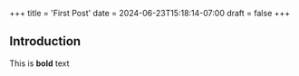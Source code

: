 +++
title = 'First Post'
date = 2024-06-23T15:18:14-07:00
draft = false
+++
## Introduction

This is **bold** text
